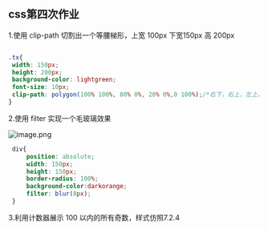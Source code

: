 ## css第四次作业
1.使用 clip-path 切割出一个等腰梯形，上宽 100px 下宽150px 高 200px

```css

.tx{
 width: 150px;
 height: 200px;
 background-color: lightgreen;
 font-size: 10px;
 clip-path: polygon(100% 100%, 80% 0%, 20% 0%,0 100%);/*右下，右上，左上，左下*/
}
```



2.使用 filter 实现一个毛玻璃效果

![image.png](https://p3-juejin.byteimg.com/tos-cn-i-k3u1fbpfcp/275b26d065c04956b83d2de29c1d625e~tplv-k3u1fbpfcp-watermark.image?)





```css
 div{
     position: absolute;
     width: 150px;
     height: 150px;
     border-radius: 100%;
     background-color:darkorange;  
     filter: blur(8px);
 }
```



3.利用计数器展示 100 以内的所有奇数，样式仿照7.2.4